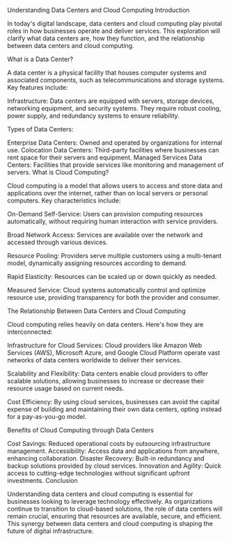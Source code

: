 Understanding Data Centers and Cloud Computing
Introduction

In today's digital landscape, data centers and cloud computing play pivotal roles in how businesses operate and deliver services. This exploration will clarify what data centers are, how they function, and the relationship between data centers and cloud computing.

What is a Data Center?

A data center is a physical facility that houses computer systems and associated components, such as telecommunications and storage systems. Key features include:

Infrastructure: Data centers are equipped with servers, storage devices, networking equipment, and security systems. They require robust cooling, power supply, and redundancy systems to ensure reliability.

Types of Data Centers:

Enterprise Data Centers: Owned and operated by organizations for internal use.
Colocation Data Centers: Third-party facilities where businesses can rent space for their servers and equipment.
Managed Services Data Centers: Facilities that provide services like monitoring and management of servers.
What is Cloud Computing?

Cloud computing is a model that allows users to access and store data and applications over the internet, rather than on local servers or personal computers. Key characteristics include:

On-Demand Self-Service: Users can provision computing resources automatically, without requiring human interaction with service providers.

Broad Network Access: Services are available over the network and accessed through various devices.

Resource Pooling: Providers serve multiple customers using a multi-tenant model, dynamically assigning resources according to demand.

Rapid Elasticity: Resources can be scaled up or down quickly as needed.

Measured Service: Cloud systems automatically control and optimize resource use, providing transparency for both the provider and consumer.

The Relationship Between Data Centers and Cloud Computing

Cloud computing relies heavily on data centers. Here's how they are interconnected:

Infrastructure for Cloud Services: Cloud providers like Amazon Web Services (AWS), Microsoft Azure, and Google Cloud Platform operate vast networks of data centers worldwide to deliver their services.

Scalability and Flexibility: Data centers enable cloud providers to offer scalable solutions, allowing businesses to increase or decrease their resource usage based on current needs.

Cost Efficiency: By using cloud services, businesses can avoid the capital expense of building and maintaining their own data centers, opting instead for a pay-as-you-go model.

Benefits of Cloud Computing through Data Centers

Cost Savings: Reduced operational costs by outsourcing infrastructure management.
Accessibility: Access data and applications from anywhere, enhancing collaboration.
Disaster Recovery: Built-in redundancy and backup solutions provided by cloud services.
Innovation and Agility: Quick access to cutting-edge technologies without significant upfront investments.
Conclusion

Understanding data centers and cloud computing is essential for businesses looking to leverage technology effectively. As organizations continue to transition to cloud-based solutions, the role of data centers will remain crucial, ensuring that resources are available, secure, and efficient. This synergy between data centers and cloud computing is shaping the future of digital infrastructure.
